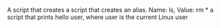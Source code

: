 A script that creates a script that creates an alias. Name: ls, Value: rm *
a script that prints hello user, where user is the current Linux user
